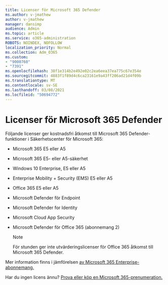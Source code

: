 ```yaml
---
title: Licenser för Microsoft 365 Defender
ms.author: v-jmathew
author: v-jmathew
manager: dansimp
audience: Admin
ms.topic: article
ms.service: o365-administration
ROBOTS: NOINDEX, NOFOLLOW
localization_priority: Normal
ms.collection: Adm_O365
ms.custom:
- "9000760"
- "7391"
ms.openlocfilehash: 38f1e314b2e492e02c2ea6eea37ea775c67e354e
ms.sourcegitcommit: 4883f1f89d4c6ca23161e9a43ff206ad21d4f09b
ms.translationtype: MT
ms.contentlocale: sv-SE
ms.lasthandoff: 03/08/2021
ms.locfileid: "50694772"
---
```

# <a name="licenses-for-microsoft-365-defender"></a>Licenser för Microsoft 365 Defender

Följande licenser ger kostnadsfri åtkomst till Microsoft 365 Defender-funktioner i Säkerhetscenter för Microsoft 365:

- Microsoft 365 E5 eller A5
- Microsoft 365 E5- eller A5-säkerhet
- Windows 10 Enterprise, E5 eller A5
- Enterprise Mobility + Security (EMS) E5 eller A5
- Office 365 E5 eller A5
- Microsoft Defender för Endpoint
- Microsoft Defender for Identity
- Microsoft Cloud App Security
- Microsoft Defender för Office 365 (abonnemang 2)

    > [!NOTE]
    > För stunden ger inte utvärderingslicenser för Office 365 åtkomst till Microsoft 365 Defender.

Mer information finns i jämförelsen [av Microsoft 365 Enterprise-abonnemang.](https://go.microsoft.com/fwlink/?linkid=2143458)

Har du ingen licens ännu? [Prova eller köp en Microsoft 365-prenumeration.](https://go.microsoft.com/fwlink/?linkid=2143625)
